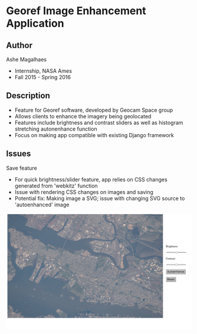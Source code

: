# Georef Image Enhancement Application 
## Author 
Ashe Magalhaes 
* Internship, NASA Ames 
* Fall 2015 - Spring 2016 

## Description 
* Feature for Georef software, developed by Geocam Space group 
* Allows clients to enhance the imagery being geolocated
* Features include brightness and contrast sliders as well as histogram stretching autonenhance function 
* Focus on making app compatible with existing Django framework 

## Issues  
Save feature 
  * For quick brightness/slider feature, app relies on CSS changes generated from 'webkitz' function 
  * Issue with rendering CSS changes on images and saving 
  * Potential fix: Making image a SVG; issue with changing SVG source to 'autoenhanced' image 
  
<p align="center">
  <img src="app.jpg" width="700"/>
</p>
